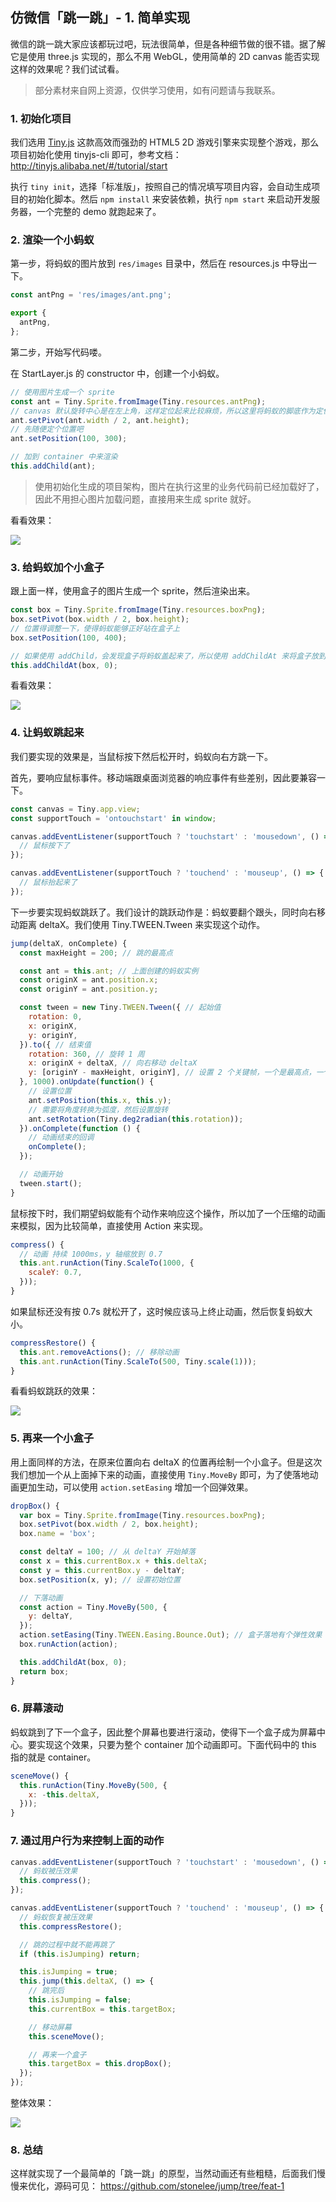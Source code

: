 ## 仿微信「跳一跳」- 1. 简单实现

微信的跳一跳大家应该都玩过吧，玩法很简单，但是各种细节做的很不错。据了解它是使用 three.js 实现的，那么不用 WebGL，使用简单的 2D canvas 能否实现这样的效果呢？我们试试看。

> 部分素材来自网上资源，仅供学习使用，如有问题请与我联系。

### 1. 初始化项目

我们选用 [Tiny.js](http://tinyjs.alibaba.net) 这款高效而强劲的 HTML5 2D 游戏引擎来实现整个游戏，那么项目初始化使用 tinyjs-cli 即可，参考文档：http://tinyjs.alibaba.net/#/tutorial/start

执行 `tiny init`，选择「标准版」，按照自己的情况填写项目内容，会自动生成项目的初始化脚本。然后 `npm install` 来安装依赖，执行 `npm start` 来启动开发服务器，一个完整的 demo 就跑起来了。

### 2. 渲染一个小蚂蚁

第一步，将蚂蚁的图片放到 `res/images` 目录中，然后在 resources.js 中导出一下。

```js
const antPng = 'res/images/ant.png';

export {
  antPng,
};
```

第二步，开始写代码喽。

在 StartLayer.js 的 constructor 中，创建一个小蚂蚁。

```js
// 使用图片生成一个 sprite
const ant = Tiny.Sprite.fromImage(Tiny.resources.antPng);
// canvas 默认旋转中心是在左上角，这样定位起来比较麻烦，所以这里将蚂蚁的脚底作为定位中心
ant.setPivot(ant.width / 2, ant.height);
// 先随便定个位置吧
ant.setPosition(100, 300);

// 加到 container 中来渲染
this.addChild(ant);
```

> 使用初始化生成的项目架构，图片在执行这里的业务代码前已经加载好了，因此不用担心图片加载问题，直接用来生成 sprite 就好。

看看效果：

![](https://gw.alipayobjects.com/zos/rmsportal/becwawYwTmsILlBfQlza.png)

### 3. 给蚂蚁加个小盒子

跟上面一样，使用盒子的图片生成一个 sprite，然后渲染出来。

```js
const box = Tiny.Sprite.fromImage(Tiny.resources.boxPng);
box.setPivot(box.width / 2, box.height);
// 位置得调整一下，使得蚂蚁能够正好站在盒子上
box.setPosition(100, 400);

// 如果使用 addChild，会发现盒子将蚂蚁盖起来了，所以使用 addChildAt 来将盒子放到蚂蚁下面
this.addChildAt(box, 0);
```

看看效果：

![](https://gw.alipayobjects.com/zos/rmsportal/pzicRPmYXEazTfrLvoqk.png)

### 4. 让蚂蚁跳起来

我们要实现的效果是，当鼠标按下然后松开时，蚂蚁向右方跳一下。

首先，要响应鼠标事件。移动端跟桌面浏览器的响应事件有些差别，因此要兼容一下。

```js
const canvas = Tiny.app.view;
const supportTouch = 'ontouchstart' in window;

canvas.addEventListener(supportTouch ? 'touchstart' : 'mousedown', () => {
  // 鼠标按下了
});

canvas.addEventListener(supportTouch ? 'touchend' : 'mouseup', () => {
  // 鼠标抬起来了
});
```

下一步要实现蚂蚁跳跃了。我们设计的跳跃动作是：蚂蚁要翻个跟头，同时向右移动距离 deltaX。我们使用 Tiny.TWEEN.Tween 来实现这个动作。

```js
jump(deltaX, onComplete) {
  const maxHeight = 200; // 跳的最高点

  const ant = this.ant; // 上面创建的蚂蚁实例
  const originX = ant.position.x;
  const originY = ant.position.y;

  const tween = new Tiny.TWEEN.Tween({ // 起始值
    rotation: 0,
    x: originX,
    y: originY,
  }).to({ // 结束值
    rotation: 360, // 旋转 1 周
    x: originX + deltaX, // 向右移动 deltaX
    y: [originY - maxHeight, originY], // 设置 2 个关键帧，一个是最高点，一个是最终点。效果就是蚂蚁跳起来然后落下
  }, 1000).onUpdate(function() {
    // 设置位置
    ant.setPosition(this.x, this.y);
    // 需要将角度转换为弧度，然后设置旋转
    ant.setRotation(Tiny.deg2radian(this.rotation));
  }).onComplete(function () {
    // 动画结束的回调
    onComplete();
  });

  // 动画开始
  tween.start();
}
```

鼠标按下时，我们期望蚂蚁能有个动作来响应这个操作，所以加了一个压缩的动画来模拟，因为比较简单，直接使用 Action 来实现。

```js
compress() {
  // 动画 持续 1000ms，y 轴缩放到 0.7
  this.ant.runAction(Tiny.ScaleTo(1000, {
    scaleY: 0.7,
  }));
}
```

如果鼠标还没有按 0.7s 就松开了，这时候应该马上终止动画，然后恢复蚂蚁大小。

```js
compressRestore() {
  this.ant.removeActions(); // 移除动画
  this.ant.runAction(Tiny.ScaleTo(500, Tiny.scale(1)));
}
```

看看蚂蚁跳跃的效果：

![](https://gw.alipayobjects.com/zos/rmsportal/RQRdFTMeBpHWJJKMoIwq.gif)


### 5. 再来一个小盒子

用上面同样的方法，在原来位置向右 deltaX 的位置再绘制一个小盒子。但是这次我们想加一个从上面掉下来的动画，直接使用 `Tiny.MoveBy` 即可，为了使落地动画更加生动，可以使用 `action.setEasing` 增加一个回弹效果。

```js
dropBox() {
  var box = Tiny.Sprite.fromImage(Tiny.resources.boxPng);
  box.setPivot(box.width / 2, box.height);
  box.name = 'box';

  const deltaY = 100; // 从 deltaY 开始掉落
  const x = this.currentBox.x + this.deltaX;
  const y = this.currentBox.y - deltaY;
  box.setPosition(x, y); // 设置初始位置

  // 下落动画
  const action = Tiny.MoveBy(500, {
    y: deltaY,
  });
  action.setEasing(Tiny.TWEEN.Easing.Bounce.Out); // 盒子落地有个弹性效果
  box.runAction(action);

  this.addChildAt(box, 0);
  return box;
}
```

### 6. 屏幕滚动

蚂蚁跳到了下一个盒子，因此整个屏幕也要进行滚动，使得下一个盒子成为屏幕中心。要实现这个效果，只要为整个 container 加个动画即可。下面代码中的 this 指的就是 container。

```js
sceneMove() {
  this.runAction(Tiny.MoveBy(500, {
    x: -this.deltaX,
  }));
}
```

### 7. 通过用户行为来控制上面的动作

```js
canvas.addEventListener(supportTouch ? 'touchstart' : 'mousedown', () => {
  // 蚂蚁被压效果
  this.compress();
});

canvas.addEventListener(supportTouch ? 'touchend' : 'mouseup', () => {
  // 蚂蚁恢复被压效果
  this.compressRestore();

  // 跳的过程中就不能再跳了
  if (this.isJumping) return;

  this.isJumping = true;
  this.jump(this.deltaX, () => {
    // 跳完后
    this.isJumping = false;
    this.currentBox = this.targetBox;

    // 移动屏幕
    this.sceneMove();

    // 再来一个盒子
    this.targetBox = this.dropBox();
  });
});
```

整体效果：

![](https://gw.alipayobjects.com/zos/rmsportal/sbPxdVwfiIevxnpdZunm.gif)

### 8. 总结

这样就实现了一个最简单的「跳一跳」的原型，当然动画还有些粗糙，后面我们慢慢来优化，源码可见：
https://github.com/stonelee/jump/tree/feat-1
